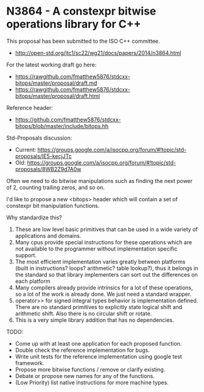N3864 - A constexpr bitwise operations library for C++
======

This proposal has been submitted to the ISO C++ committee. 
* http://open-std.org/jtc1/sc22/wg21/docs/papers/2014/n3864.html

For the latest working draft go here:
* https://rawgithub.com/fmatthew5876/stdcxx-bitops/master/proposal/draft.md
* https://rawgithub.com/fmatthew5876/stdcxx-bitops/master/proposal/draft.html

Reference header:
* https://github.com/fmatthew5876/stdcxx-bitops/blob/master/include/bitops.hh

Std-Proposals discussion:
* Current: https://groups.google.com/a/isocpp.org/forum/#!topic/std-proposals/lE5-kecjJTc
* Old: https://groups.google.com/a/isocpp.org/forum/#!topic/std-proposals/8WB2Z9d7A0w

Often we need to do bitwise manipulations such as finding the next power of 2, counting trailing zeros, and so on.

I'd like to propose a new &lt;bitops&gt; header which will contain a set of constexpr bit manipulation functions.

Why standardize this?

1. These are low level basic primitives that can be used in a wide variety of applications and domains.
1. Many cpus provide special instructions for these operations which are not available to the programmer without implementation specific support.
1. The most efficient implementation varies greatly between platforms (built in instructions? loops? arithmetic? table lookup?), thus it belongs in the standard so that library implementers can sort out the differences on each platform
1. Many compilers already provide intrinsics for a lot of these operations, so a lot of the work is already done. We just need a standard wrapper.
1. operator>> for signed integral types behavior is implementation defined. There are no standard primitives to explicitly state logical shift and arithmetic shift. Also there is no circular shift or rotate.
1. This is a very simple library addition that has no dependencies.

TODO:

* Come up with at least one application for each proposed function.
* Double check the reference implementation for bugs.
* Write unit tests for the reference implementation using google test framework.
* Propose more bitwise functions / remove or clarify existing.
* Debate or propose new names for any of the functions.
* (Low Priority) list native instructions for more machine types.
